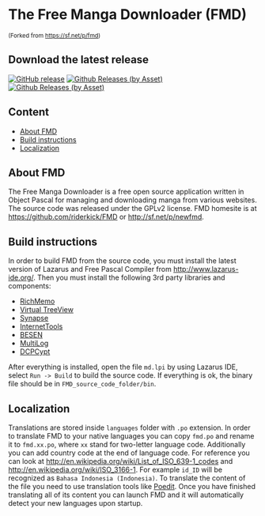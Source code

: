 # The Free Manga Downloader (FMD)

<sup>(Forked from https://sf.net/p/fmd)</sup>

## Download the latest release

[![GitHub release](https://img.shields.io/github/release/riderkick/FMD.svg)](https://github.com/riderkick/FMD/releases/latest) [![Github Releases (by Asset)](https://img.shields.io/github/downloads/riderkick/FMD/latest/fmd_0.9.154.0.7z.svg?label=Win32)](https://github.com/riderkick/FMD/releases/download/0.9.154.0/fmd_0.9.154.0.7z) [![Github Releases (by Asset)](https://img.shields.io/github/downloads/riderkick/FMD/latest/fmd_0.9.154.0_Win64.7z.svg?label=Win64)](https://github.com/riderkick/FMD/releases/download/0.9.154.0/fmd_0.9.154.0_Win64.7z)

## Content

- [About FMD](#about-fmd)
- [Build instructions](#build-instructions)
- [Localization](#localization)

## About FMD

The Free Manga Downloader is a free open source application written in Object Pascal for managing and downloading manga from various websites. The source code was released under the GPLv2 license. FMD homesite is at https://github.com/riderkick/FMD or http://sf.net/p/newfmd.

## Build instructions

In order to build FMD from the source code, you must install the latest version of Lazarus and Free Pascal Compiler from http://www.lazarus-ide.org/. Then you must install the following 3rd party libraries and components:

 - [RichMemo](https://sourceforge.net/projects/lazarus-ccr/)
 - [Virtual TreeView](https://github.com/blikblum/VirtualTreeView-Lazarus/tree/lazarus-v4)
 - [Synapse](http://synapse.ararat.cz/)
 - [InternetTools](https://github.com/benibela/internettools) 
 - [BESEN](https://github.com/BeRo1985/besen)
 - [MultiLog](https://github.com/blikblum/multilog)
 - [DCPCypt](https://sourceforge.net/projects/lazarus-ccr/)

After everything is installed, open the file `md.lpi` by using Lazarus IDE, select `Run -> Build` to build the source code. If everything is ok, the binary file should be in `FMD_source_code_folder/bin`.

## Localization

Translations are stored inside `languages` folder with `.po` extension. In order to translate FMD to your native languages you can copy `fmd.po` and rename it to `fmd.xx.po`, where `xx` stand for two-letter language code. Additionally you can add country code at the end of language code. For reference you can look at http://en.wikipedia.org/wiki/List_of_ISO_639-1_codes and http://en.wikipedia.org/wiki/ISO_3166-1. For example `id_ID` will be recognized as `Bahasa Indonesia (Indonesia)`. To translate the content of the file you need to use translation tools like [Poedit](https://poedit.net). Once you have finished translating all of its content you can launch FMD and it will automatically detect your new languages upon startup.
